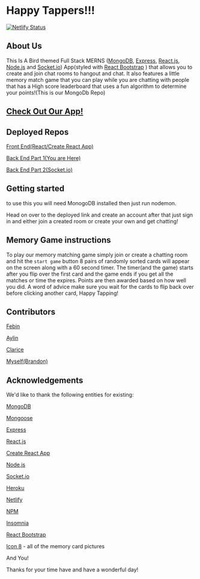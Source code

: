 # Happy Tappers!!!
[![Netlify Status](https://api.netlify.com/api/v1/badges/04f0dc55-d586-447a-afb6-91ca5fe6d0bd/deploy-status)](https://app.netlify.com/sites/happytappers/deploys)
## About Us
This Is A  Bird themed Full Stack MERNS ([MongoDB](https://www.mongodb.com/), [Express](https://expressjs.com/), [React.js](https://reactjs.org/), [Node.js](https://nodejs.org/en/) and [Socket.io](https://socket.io)) App(styled with [React Bootstrap](https://react-bootstrap.github.io/) ) that allows you to create and join chat rooms to hangout and chat. It also features a little memory match game that you can play while you are chatting with people that has a High score leaderboard that uses a fun algorithm to determine your points!(This is our MongoDb Repo)

## [Check Out Our App!](https://happytappers.netlify.app/)

## Deployed Repos
[Front End(React/Create React App)](https://github.com/BRosencrans/happy-tappers-frontend)

[Back End Part 1(You are Here)](https://github.com/BRosencrans/happy-tappers-backend)

[Back End Part 2(Socket.io)](https://github.com/BRosencrans/happy-tappers-sockets)


## Getting started
to use this you will need MonogoDB installed then just run nodemon.

Head on over to the deployed link and create an account after that just sign in and either join a created room or create your own and get chatting!

## Memory Game instructions 
To play our memory matching game simply join or create a chatting room and hit the `start game` button 8 pairs of randomly sorted cards will appear on the screen along with a 60 second timer. The timer(and the game) starts after you flip over the first card and the game ends if you get all the matches or time the expires. Points are then awarded based on how well you did. A word of advice make sure you wait for the cards to flip back over before clicking another card, Happy Tapping!

## Contributors 
[Febin](https://github.com/fgeorge206)

[Aylin](https://github.com/byaylin)

[Clarice](https://github.com/claricetran)

[Myself(Brandon)](https://github.com/BRosencrans)


## Acknowledgements  
We'd like to thank the following entities for existing:  

[MongoDB](https://www.mongodb.com/)

[Mongoose](https://mongoosejs.com/)
 
[Express](https://expressjs.com/)

[React.js](https://reactjs.org/)

[Create React App](https://create-react-app.dev/)

[Node.js](https://nodejs.org/en/)

[Socket.io](https://socket.io)

[Heroku](https://www.heroku.com/)

[Netlify](https://www.netlify.com/)

[NPM](https://www.npmjs.com/)

[Insomnia](https://insomnia.rest/)

[React Bootstrap](https://react-bootstrap.github.io/) 

[Icon 8](https://icons8.com/) - all of the memory card pictures



 And You! 
 
 Thanks for your time have and have a wonderful day!




